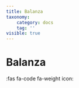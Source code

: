 ```yaml
---
title: Balanza
taxonomy:
    category: docs
    tag: ''
visible: true
---
```


#  Balanza 
:fas fa-code fa-weight icon:

